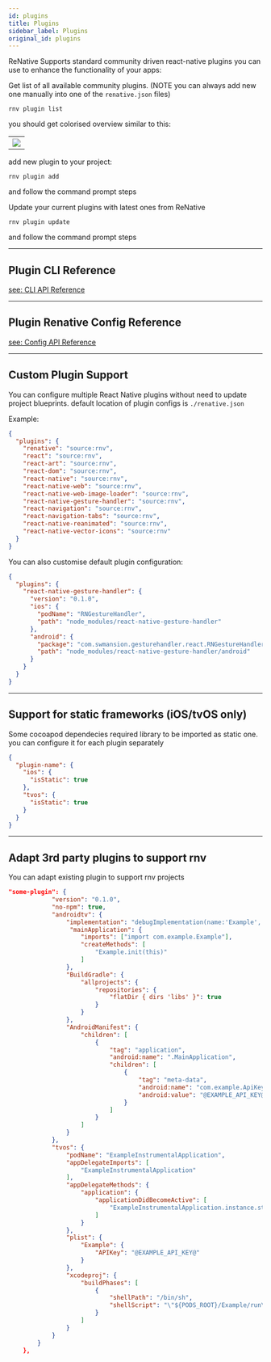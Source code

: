 ```yaml
---
id: plugins
title: Plugins
sidebar_label: Plugins
original_id: plugins
---
```



ReNative Supports standard community driven react-native plugins you can use to enhance the functionality of your apps:

Get list of all available community plugins. (NOTE you can always add new one manually into one of the `renative.json` files)

`rnv plugin list`

you should get colorised overview similar to this:

<table>
  <tr>
    <th>
      <img src="https://renative.org/img/cli_plugins.png" />
    </th>
  </tr>
</table>

add new plugin to your project:

`rnv plugin add`

and follow the command prompt steps

Update your current plugins with latest ones from ReNative

`rnv plugin update`

and follow the command prompt steps

---
## Plugin CLI Reference

[see: CLI API Reference](../api/cli-engine-core.md#plugin-add)

---
## Plugin Renative Config Reference

[see: Config API Reference](../api/json-config.md#plugins)

---
## Custom Plugin Support

You can configure multiple React Native plugins without need to update project blueprints.
default location of plugin configs is `./renative.json`

Example:

```json
{
  "plugins": {
    "renative": "source:rnv",
    "react": "source:rnv",
    "react-art": "source:rnv",
    "react-dom": "source:rnv",
    "react-native": "source:rnv",
    "react-native-web": "source:rnv",
    "react-native-web-image-loader": "source:rnv",
    "react-native-gesture-handler": "source:rnv",
    "react-navigation": "source:rnv",
    "react-navigation-tabs": "source:rnv",
    "react-native-reanimated": "source:rnv",
    "react-native-vector-icons": "source:rnv"
  }
}
```

You can also customise default plugin configuration:

```json
{
  "plugins": {
    "react-native-gesture-handler": {
      "version": "0.1.0",
      "ios": {
        "podName": "RNGestureHandler",
        "path": "node_modules/react-native-gesture-handler"
      },
      "android": {
        "package": "com.swmansion.gesturehandler.react.RNGestureHandlerPackage",
        "path": "node_modules/react-native-gesture-handler/android"
      }
    }
  }
}
```

---
## Support for static frameworks (iOS/tvOS only)

Some cocoapod dependecies required library to be imported as static one. you can configure it for each plugin separately

```json
{
  "plugin-name": {
    "ios": {
      "isStatic": true
    },
    "tvos": {
      "isStatic": true
    }
  }
}
```

---
## Adapt 3rd party plugins to support rnv

You can adapt existing plugin to support rnv projects

```json
"some-plugin": {
            "version": "0.1.0",
            "no-npm": true,
            "androidtv": {
                "implementation": "debugImplementation(name:'Example', ext:'aar')\nreleaseImplementation(name:'ExampleProduction', ext:'aar')",
                 "mainApplication": {
                    "imports": ["import com.example.Example"],
                    "createMethods": [
                        "Example.init(this)"
                    ]
                },
                "BuildGradle": {
                    "allprojects": {
                        "repositories": {
                            "flatDir { dirs 'libs' }": true
                        }
                    }
                },
                "AndroidManifest": {
                    "children": [
                        {
                            "tag": "application",
                            "android:name": ".MainApplication",
                            "children": [
                                {
                                    "tag": "meta-data",
                                    "android:name": "com.example.ApiKey",
                                    "android:value": "@EXAMPLE_API_KEY@"
                                }
                            ]
                        }
                    ]
                }
            },
            "tvos": {
                "podName": "ExampleInstrumentalApplication",
                "appDelegateImports": [
                    "ExampleInstrumentalApplication"
                ],
                "appDelegateMethods": {
                    "application": {
                        "applicationDidBecomeActive": [
                            "ExampleInstrumentalApplication.instance.start()"
                        ]
                    }
                },
                "plist": {
                    "Example": {
                        "APIKey": "@EXAMPLE_API_KEY@"
                    }
                },
                "xcodeproj": {
                    "buildPhases": [
                        {
                            "shellPath": "/bin/sh",
                            "shellScript": "\"${PODS_ROOT}/Example/run\" @EXAMPLE_API_KEY@"
                        }
                    ]
                }
            }
        }
    },

```
